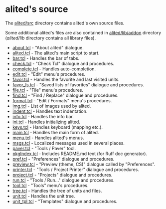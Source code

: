 # alited's source

The [alited/src](https://aplsimple.github.io/en/tcl/printer/alited/files/src/about.html) directory contains alited's own source files.

Some additional alited's files are also contained in [alited/lib/addon](https://aplsimple.github.io/en/tcl/printer/alited/files/lib/addon/hl_alm.html) directory (*alited/lib* directory contains all library files).

  * [about.tcl](https://aplsimple.github.io/en/tcl/printer/alited/files/src/about.html) - "About alited" dialogue.
  * [alited.tcl](https://aplsimple.github.io/en/tcl/printer/alited/files/src/alited.html) - The alited's main script to start.
  * [bar.tcl](https://aplsimple.github.io/en/tcl/printer/alited/files/src/bar.html) - Handles the bar of tabs.
  * [check.tcl](https://aplsimple.github.io/en/tcl/printer/alited/files/src/check.html) - "Check Tcl" dialogue and procedures.
  * [complete.tcl](https://aplsimple.github.io/en/tcl/printer/alited/files/src/complete.html) - Handles auto-completion.
  * [edit.tcl](https://aplsimple.github.io/en/tcl/printer/alited/files/src/edit.html) - "Edit" menu's procedures.
  * [favor.tcl](https://aplsimple.github.io/en/tcl/printer/alited/files/src/favor.html) - Handles the favorite and last visited units.
  * [favor_ls.tcl](https://aplsimple.github.io/en/tcl/printer/alited/files/src/favor_ls.html) - "Saved lists of favorites" dialogue and procedures.
  * [file.tcl](https://aplsimple.github.io/en/tcl/printer/alited/files/src/file.html) - "File" menu's procedures.
  * [find.tcl](https://aplsimple.github.io/en/tcl/printer/alited/files/src/find.html) - "Find / Replace" dialogue and procedures.
  * [format.tcl](https://aplsimple.github.io/en/tcl/printer/alited/files/src/format.html) - "Edit / Formats" menu's procedures.
  * [img.tcl](https://aplsimple.github.io/en/tcl/printer/alited/files/src/img.html) - List of images used by alited.
  * [indent.tcl](https://aplsimple.github.io/en/tcl/printer/alited/files/src/indent.html) - Handles text indentation.
  * [info.tcl](https://aplsimple.github.io/en/tcl/printer/alited/files/src/info.html) - Handles the info bar.
  * [ini.tcl](https://aplsimple.github.io/en/tcl/printer/alited/files/src/ini.html) - Handles initializing alited.
  * [keys.tcl](https://aplsimple.github.io/en/tcl/printer/alited/files/src/keys.html) - Handles keyboard (mapping etc.).
  * [main.tcl](https://aplsimple.github.io/en/tcl/printer/alited/files/src/main.html) - Handles the main form of alited.
  * [menu.tcl](https://aplsimple.github.io/en/tcl/printer/alited/files/src/menu.html) - Handles alited's menus.
  * [msgs.tcl](https://aplsimple.github.io/en/tcl/printer/alited/files/src/msgs.html) - Localized messages used in several places.
  * [paver.tcl](https://aplsimple.github.io/en/tcl/printer/alited/files/src/paver.html) - "Tools / Paver" tool.
  * [pkgIndex.tcl](https://aplsimple.github.io/en/tcl/printer/alited/files/src/pkgIndex.html) - Includes README.md text (for Ruff doc generator).
  * [pref.tcl](https://aplsimple.github.io/en/tcl/printer/alited/files/src/pref.html) - "Preferences" dialogue and procedures.
  * [preview.tcl](https://aplsimple.github.io/en/tcl/printer/alited/files/src/preview.html) - "Preview (theme, CS)" dialogue called by "Preferences".
  * [printer.tcl](https://aplsimple.github.io/en/tcl/printer/alited/files/src/printer.html) - "Tools / Project Printer" dialogue and procedures.
  * [project.tcl](https://aplsimple.github.io/en/tcl/printer/alited/files/src/project.html) - "Projects" dialogue and procedures.
  * [run.tcl](https://aplsimple.github.io/en/tcl/printer/alited/files/src/run.html) - "Tools / Run..." dialogue and procedures.
  * [tool.tcl](https://aplsimple.github.io/en/tcl/printer/alited/files/src/tool.html) - "Tools" menu's procedures.
  * [tree.tcl](https://aplsimple.github.io/en/tcl/printer/alited/files/src/tree.html) - Handles the tree of units and files.
  * [unit.tcl](https://aplsimple.github.io/en/tcl/printer/alited/files/src/unit.html) - Handles the unit tree.
  * [unit_tpl.tcl](https://aplsimple.github.io/en/tcl/printer/alited/files/src/unit_tpl.html) - "Templates" dialogue and procedures.
